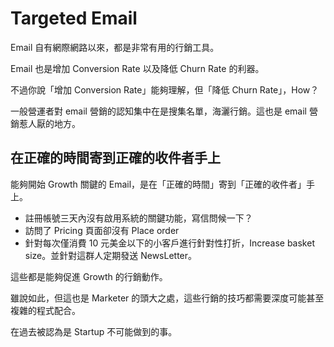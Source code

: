 # Targeted Email

Email 自有網際網路以來，都是非常有用的行銷工具。

Email 也是增加 Conversion Rate 以及降低 Churn Rate 的利器。

不過你說「增加 Conversion Rate」能夠理解，但「降低 Churn Rate」，How？

一般營運者對 email 營銷的認知集中在是搜集名單，海灑行銷。這也是 email 營銷惹人厭的地方。

## 在正確的時間寄到正確的收件者手上

能夠開始 Growth 關鍵的 Email，是在「正確的時間」寄到「正確的收件者」手上。

* 註冊帳號三天內沒有啟用系統的關鍵功能，寫信問候一下？
* 訪問了 Pricing 頁面卻沒有 Place order
* 針對每次僅消費 10 元美金以下的小客戶進行針對性打折，Increase basket size。並針對這群人定期發送 NewsLetter。

這些都是能夠促進 Growth 的行銷動作。

雖說如此，但這也是 Marketer 的頭大之處，這些行銷的技巧都需要深度可能甚至複雜的程式配合。

在過去被認為是 Startup 不可能做到的事。


